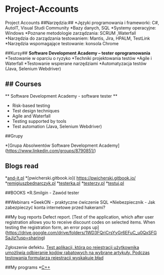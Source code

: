 # Project-Accounts
Project Accounts
##Narzędzia:##
*Języki programowania i frameworki: C#, AutoIT, Visual Studi Community
*Bazy danych, SQL
*Systemy operacyjne: Windows
*Poznane metodologie zarządzania: SCRUM ,Waterfall
*Narzędzia do zarządzania testowaniem: Mantis, Jira, HPALM, TestLink
*Narzędzia wspomagające testowanie:  konsola Chrome

##Kursy##
**Software Development Academy – tester oprogramowania**
*Testowanie w oparciu o ryzyko
*Techniki projektowania testów
*Agile i Waterfall
*Testowanie wspierane narzędziami
*Automatyzacja testów (Java, Selenium Webdriver)

## ## Courses
** Software Development Academy - software tester **
* Risk-based testing
* Test design techniques
* Agile and Waterfall
* Testing supported by tools
* Test automation (Java, Selenium Webdriver)

##Grupy

*[Grupa Absolwentów Software Development Academy] (https://www.linkedin.com/groups/8790851/)


## Blogs read
*[and-it.pl](http://and-it.pl/wpblog/)
*[pwicherski.gitbook.io]( https://pwicherski.gitbook.io/
*[remigiuszbednarczyk.pl]( https://remigiuszbednarczyk.pl/)
*[testerka.pl]( http://testerka.pl/)
*[testerzy.pl]( https://testerzy.pl/)
*[testuj.pl]( https://testuj.pl/)


##BOOKS
*R.Smilgin - Zawód tester

##Webinars
*GeekON - praktyczne ćwiczenie SQL
*Niebezpiecznik - Jak zabezpieczyć konta internetowe przed hakerami? 

##My bug reports
Defect report.
[Test of the application, which after user registration allows you to receive discount codes on selected items. When testing the registration form, an error pops up] (https://drive.google.com/drive/folders/1WD3FQriCrsYyGr6EFuC_u0QxSFGSaJiz?usp=sharing)

Zgłoszenie defektu.
[Test aplikacji, która po rejestracji użytkownika umożliwia odbieranie kodów rabatowych na wybrane artykuły. Podczas testowania formularza rejestracji wyskakuje błąd](https://drive.google.com/drive/folders/1WD3FQriCrsYyGr6EFuC_u0QxSFGSaJiz?usp=sharing)

##My programs
*[C++](https://code.sololearn.com/cuiBDrdN0NSn) 

